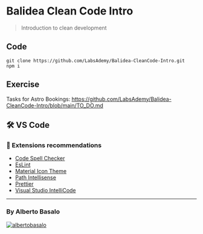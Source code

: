 # Balidea Clean Code Intro

> Introduction to clean development

## Code

```
git clone https://github.com/LabsAdemy/Balidea-CleanCode-Intro.git
npm i
```

## Exercise

Tasks for Astro Bookings: https://github.com/LabsAdemy/Balidea-CleanCode-Intro/blob/main/TO_DO.md

## 🛠 VS Code

### 🧩 Extensions recommendations

- [Code Spell Checker](https://marketplace.visualstudio.com/items?itemName=streetsidesoftware.code-spell-checker)
- [EsLint](https://marketplace.visualstudio.com/items?itemName=dbaeumer.vscode-eslint)
- [Material Icon Theme](https://marketplace.visualstudio.com/items?itemName=PKief.material-icon-theme)
- [Path Intellisense](https://marketplace.visualstudio.com/items?itemName=christian-kohler.path-intellisense)
- [Prettier](https://github.com/prettier/prettier-vscode)
- [Visual Studio IntelliCode](https://marketplace.visualstudio.com/items?itemName=VisualStudioExptTeam.vscodeintellicode)

---

<footer>
  <h3>By Alberto Basalo</h3>
  <p>
   <a href="https://twitter.com/albertobasalo" target="blank"><img src="https://img.shields.io/twitter/follow/albertobasalo?logo=twitter&style=for-the-badge" alt="albertobasalo" /></a>
  </p>
</footer>
